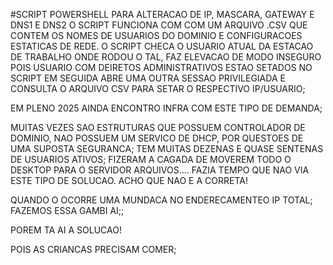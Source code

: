 #SCRIPT POWERSHELL PARA ALTERACAO DE IP, MASCARA, GATEWAY E DNS1 E DNS2
O SCRIPT FUNCIONA COM COM UM ARQUIVO .CSV QUE CONTEM OS NOMES DE USUARIOS DO DOMINIO E CONFIGURACOES ESTATICAS DE REDE.
O SCRIPT CHECA O USUARIO ATUAL DA ESTACAO DE TRABALHO ONDE RODOU O TAL, FAZ ELEVACAO DE MODO INSEGURO POIS USUARIO COM DEIRETOS ADMINISTRATIVOS ESTAO SETADOS NO SCRIPT
EM SEGUIDA ABRE UMA OUTRA SESSAO PRIVILEGIADA E CONSULTA O ARQUIVO CSV PARA SETAR O RESPECTIVO IP/USUARIO;

EM PLENO 2025 AINDA ENCONTRO INFRA COM ESTE TIPO DE DEMANDA;

MUITAS VEZES SAO ESTRUTURAS QUE POSSUEM CONTROLADOR DE DOMINIO, NAO POSSUEM UM SERVICO DE DHCP, POR QUESTOES DE UMA SUPOSTA SEGURANCA;
TEM MUITAS DEZENAS E QUASE SENTENAS DE USUARIOS ATIVOS;
FIZERAM A CAGADA DE MOVEREM TODO O DESKTOP PARA O SERVIDOR ARQUIVOS.... 
FAZIA TEMPO QUE NAO VIA ESTE TIPO DE SOLUCAO. ACHO QUE NAO E A CORRETA!

QUANDO O OCORRE UMA MUNDACA NO ENDERECAMENTEO IP TOTAL; FAZEMOS ESSA GAMBI AI;;

POREM TA AI A SOLUCAO!

POIS AS CRIANCAS PRECISAM COMER; 

